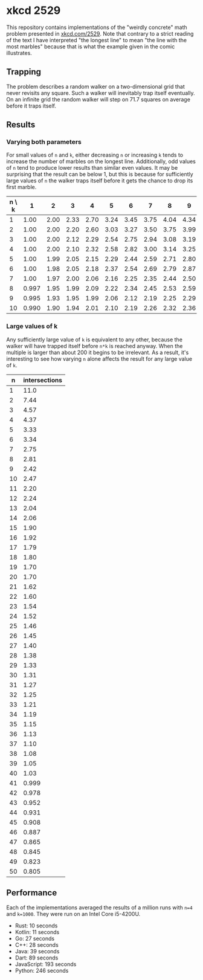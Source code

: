 # xkcd 2529
This repository contains implementations of the "weirdly concrete" math problem presented in [xkcd.com/2529](https://xkcd.com/2529/). Note that contrary to a strict reading of the text I have interpreted "the longest line" to mean "the line with the most marbles" because that is what the example given in the comic illustrates.

## Trapping
The problem describes a random walker on a two-dimensional grid that never revisits any square. Such a walker will inevitably trap itself eventually. On an infinite grid the random walker will step on 71.7 squares on average before it traps itself.

## Results
### Varying both parameters
For small values of `n` and `k`, either decreasing `n` or increasing `k` tends to increase the number of marbles on the longest line. Additionally, odd values of `n` tend to produce lower results than similar even values. It may be surprising that the result can be below 1, but this is because for sufficiently large values of `n` the walker traps itself before it gets the chance to drop its first marble.

| n \ k | 1 | 2 | 3 | 4 | 5 | 6 | 7 | 8 | 9 | 10 |
|---|------|------|------|------|------|------|------|------|------|------|
| 1 | 1.00 | 2.00 | 2.33 | 2.70 | 3.24 | 3.45 | 3.75 | 4.04 | 4.34 | 4.56 |
| 2 | 1.00 | 2.00 | 2.20 | 2.60 | 3.03 | 3.27 | 3.50 | 3.75 | 3.99 | 4.20 |
| 3 | 1.00 | 2.00 | 2.12 | 2.29 | 2.54 | 2.75 | 2.94 | 3.08 | 3.19 | 3.29 |
| 4 | 1.00 | 2.00 | 2.10 | 2.32 | 2.58 | 2.82 | 3.00 | 3.14 | 3.25 | 3.37 |
| 5 | 1.00 | 1.99 | 2.05 | 2.15 | 2.29 | 2.44 | 2.59 | 2.71 | 2.80 | 2.87 |
| 6 | 1.00 | 1.98 | 2.05 | 2.18 | 2.37 | 2.54 | 2.69 | 2.79 | 2.87 | 2.93 |
| 7 | 1.00 | 1.97 | 2.00 | 2.06 | 2.16 | 2.25 | 2.35 | 2.44 | 2.50 | 2.55 |
| 8 | 0.997 | 1.95 | 1.99 | 2.09 | 2.22 | 2.34 | 2.45 | 2.53 | 2.59 | 2.63 |
| 9 | 0.995 | 1.93 | 1.95 | 1.99 | 2.06 | 2.12 | 2.19 | 2.25 | 2.29 | 2.33 |
| 10 | 0.990 | 1.90 | 1.94 | 2.01 | 2.10 | 2.19 | 2.26 | 2.32 | 2.36 | 2.39 |

### Large values of k
Any sufficiently large value of `k` is equivalent to any other, because the walker will have trapped itself before `n*k` is reached anyway. When the multiple is larger than about 200 it begins to be irrelevant. As a result, it's interesting to see how varying `n` alone affects the result for any large value of `k`.

| n | intersections |
|---|------|
| 1 | 11.0 |
| 2 | 7.44 |
| 3 | 4.57 |
| 4 | 4.37 |
| 5 | 3.33 |
| 6 | 3.34 |
| 7 | 2.75 |
| 8 | 2.81 |
| 9 | 2.42 |
| 10 | 2.47 |
| 11 | 2.20 |
| 12 | 2.24 |
| 13 | 2.04 |
| 14 | 2.06 |
| 15 | 1.90 |
| 16 | 1.92 |
| 17 | 1.79 |
| 18 | 1.80 |
| 19 | 1.70 |
| 20 | 1.70 |
| 21 | 1.62 |
| 22 | 1.60 |
| 23 | 1.54 |
| 24 | 1.52 |
| 25 | 1.46 |
| 26 | 1.45 |
| 27 | 1.40 |
| 28 | 1.38 |
| 29 | 1.33 |
| 30 | 1.31 |
| 31 | 1.27 |
| 32 | 1.25 |
| 33 | 1.21 |
| 34 | 1.19 |
| 35 | 1.15 |
| 36 | 1.13 |
| 37 | 1.10 |
| 38 | 1.08 |
| 39 | 1.05 |
| 40 | 1.03 |
| 41 | 0.999 |
| 42 | 0.978 |
| 43 | 0.952 |
| 44 | 0.931 |
| 45 | 0.908 |
| 46 | 0.887 |
| 47 | 0.865 |
| 48 | 0.845 |
| 49 | 0.823 |
| 50 | 0.805 |

## Performance
Each of the implementations averaged the results of a million runs with `n=4` and `k=1000`. They were run on an Intel Core i5-4200U.
* Rust: 10 seconds
* Kotlin: 11 seconds
* Go: 27 seconds
* C++: 28 seconds
* Java: 39 seconds
* Dart: 89 seconds
* JavaScript: 193 seconds
* Python: 246 seconds
